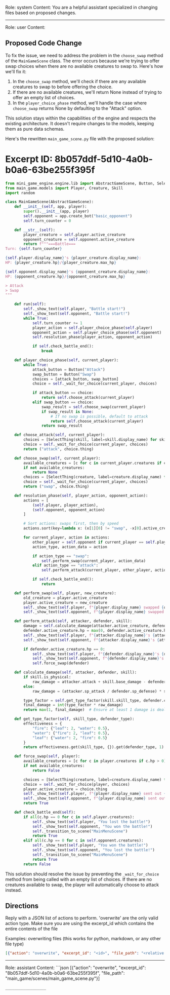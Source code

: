 Role: system
Content: You are a helpful assistant specialized in changing files based on proposed changes.
__________________
Role: user
Content: 
## Proposed Code Change
To fix the issue, we need to address the problem in the `choose_swap` method of the `MainGameScene` class. The error occurs because we're trying to offer swap choices when there are no available creatures to swap to. Here's how we'll fix it:

1. In the `choose_swap` method, we'll check if there are any available creatures to swap to before offering the choice.
2. If there are no available creatures, we'll return None instead of trying to offer an empty list of choices.
3. In the `player_choice_phase` method, we'll handle the case where `choose_swap` returns None by defaulting to the "Attack" option.

This solution stays within the capabilities of the engine and respects the existing architecture. It doesn't require changes to the models, keeping them as pure data schemas.

Here's the rewritten `main_game_scene.py` file with the proposed solution:

# Excerpt ID: 8b057ddf-5d10-4a0b-b0a6-63be255f395f
```python main_game/scenes/main_game_scene.py
from mini_game_engine.engine.lib import AbstractGameScene, Button, SelectThing
from main_game.models import Player, Creature, Skill
import random

class MainGameScene(AbstractGameScene):
    def __init__(self, app, player):
        super().__init__(app, player)
        self.opponent = app.create_bot("basic_opponent")
        self.turn_counter = 0

    def __str__(self):
        player_creature = self.player.active_creature
        opponent_creature = self.opponent.active_creature
        return f"""===Battle===
Turn: {self.turn_counter}

{self.player.display_name}'s {player_creature.display_name}:
HP: {player_creature.hp}/{player_creature.max_hp}

{self.opponent.display_name}'s {opponent_creature.display_name}:
HP: {opponent_creature.hp}/{opponent_creature.max_hp}

> Attack
> Swap
"""

    def run(self):
        self._show_text(self.player, "Battle start!")
        self._show_text(self.opponent, "Battle start!")
        while True:
            self.turn_counter += 1
            player_action = self.player_choice_phase(self.player)
            opponent_action = self.player_choice_phase(self.opponent)
            self.resolution_phase(player_action, opponent_action)

            if self.check_battle_end():
                break

    def player_choice_phase(self, current_player):
        while True:
            attack_button = Button("Attack")
            swap_button = Button("Swap")
            choices = [attack_button, swap_button]
            choice = self._wait_for_choice(current_player, choices)

            if attack_button == choice:
                return self.choose_attack(current_player)
            elif swap_button == choice:
                swap_result = self.choose_swap(current_player)
                if swap_result is None:
                    # If no swap is possible, default to attack
                    return self.choose_attack(current_player)
                return swap_result

    def choose_attack(self, current_player):
        choices = [SelectThing(skill, label=skill.display_name) for skill in current_player.active_creature.skills]
        choice = self._wait_for_choice(current_player, choices)
        return ("attack", choice.thing)

    def choose_swap(self, current_player):
        available_creatures = [c for c in current_player.creatures if c != current_player.active_creature and c.hp > 0]
        if not available_creatures:
            return None
        choices = [SelectThing(creature, label=creature.display_name) for creature in available_creatures]
        choice = self._wait_for_choice(current_player, choices)
        return ("swap", choice.thing)

    def resolution_phase(self, player_action, opponent_action):
        actions = [
            (self.player, player_action),
            (self.opponent, opponent_action)
        ]

        # Sort actions: swaps first, then by speed
        actions.sort(key=lambda x: (x[1][0] != "swap", -x[0].active_creature.speed))

        for current_player, action in actions:
            other_player = self.opponent if current_player == self.player else self.player
            action_type, action_data = action

            if action_type == "swap":
                self.perform_swap(current_player, action_data)
            elif action_type == "attack":
                self.perform_attack(current_player, other_player, action_data)

            if self.check_battle_end():
                return

    def perform_swap(self, player, new_creature):
        old_creature = player.active_creature
        player.active_creature = new_creature
        self._show_text(self.player, f"{player.display_name} swapped {old_creature.display_name} for {new_creature.display_name}!")
        self._show_text(self.opponent, f"{player.display_name} swapped {old_creature.display_name} for {new_creature.display_name}!")

    def perform_attack(self, attacker, defender, skill):
        damage = self.calculate_damage(attacker.active_creature, defender.active_creature, skill)
        defender.active_creature.hp = max(0, defender.active_creature.hp - damage)
        self._show_text(self.player, f"{attacker.display_name}'s {attacker.active_creature.display_name} used {skill.display_name} and dealt {damage} damage!")
        self._show_text(self.opponent, f"{attacker.display_name}'s {attacker.active_creature.display_name} used {skill.display_name} and dealt {damage} damage!")

        if defender.active_creature.hp == 0:
            self._show_text(self.player, f"{defender.display_name}'s {defender.active_creature.display_name} fainted!")
            self._show_text(self.opponent, f"{defender.display_name}'s {defender.active_creature.display_name} fainted!")
            self.force_swap(defender)

    def calculate_damage(self, attacker, defender, skill):
        if skill.is_physical:
            raw_damage = attacker.attack + skill.base_damage - defender.defense
        else:
            raw_damage = (attacker.sp_attack / defender.sp_defense) * skill.base_damage

        type_factor = self.get_type_factor(skill.skill_type, defender.creature_type)
        final_damage = int(type_factor * raw_damage)
        return max(1, final_damage)  # Ensure at least 1 damage is dealt

    def get_type_factor(self, skill_type, defender_type):
        effectiveness = {
            "fire": {"leaf": 2, "water": 0.5},
            "water": {"fire": 2, "leaf": 0.5},
            "leaf": {"water": 2, "fire": 0.5}
        }
        return effectiveness.get(skill_type, {}).get(defender_type, 1)

    def force_swap(self, player):
        available_creatures = [c for c in player.creatures if c.hp > 0]
        if not available_creatures:
            return False

        choices = [SelectThing(creature, label=creature.display_name) for creature in available_creatures]
        choice = self._wait_for_choice(player, choices)
        player.active_creature = choice.thing
        self._show_text(self.player, f"{player.display_name} sent out {player.active_creature.display_name}!")
        self._show_text(self.opponent, f"{player.display_name} sent out {player.active_creature.display_name}!")
        return True

    def check_battle_end(self):
        if all(c.hp == 0 for c in self.player.creatures):
            self._show_text(self.player, "You lost the battle!")
            self._show_text(self.opponent, "You won the battle!")
            self._transition_to_scene("MainMenuScene")
            return True
        elif all(c.hp == 0 for c in self.opponent.creatures):
            self._show_text(self.player, "You won the battle!")
            self._show_text(self.opponent, "You lost the battle!")
            self._transition_to_scene("MainMenuScene")
            return True
        return False
```

This solution should resolve the issue by preventing the `_wait_for_choice` method from being called with an empty list of choices. If there are no creatures available to swap, the player will automatically choose to attack instead.

## Directions
Reply with a JSON list of actions to perform. 'overwrite' are the only valid action type. 
Make sure you are using the excerpt_id which contains the entire contents of the file

Examples:
overwriting files (this works for python, markdown, or any other file type)
```json output_example1
[{"action": "overwrite", "excerpt_id": "<id>", "file_path": "<relative file path>"}]
```

__________________
Role: assistant
Content: ```json
[{"action": "overwrite", "excerpt_id": "8b057ddf-5d10-4a0b-b0a6-63be255f395f", "file_path": "main_game/scenes/main_game_scene.py"}]
```
__________________
